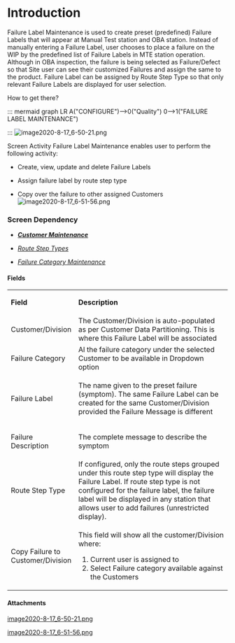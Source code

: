 # Introduction

Failure Label Maintenance is used to create preset (predefined) Failure Labels that will appear at Manual Test station and OBA station. Instead of manually entering a Failure Label, user chooses to place a failure on the WIP by the predefined list of Failure Labels in MTE station operation. Although in OBA inspection, the failure is being selected as Failure/Defect so that Site user can see their customized Failures and assign the same to the product. Failure Label can be assigned by Route Step Type so that only relevant Failure Labels are displayed for user selection. 

How to get there?

::: mermaid
graph LR
A("CONFIGURE")-->0("Quality")
0-->1("FAILURE LABEL MAINTENANCE")

:::
![image2020-8-17_6-50-21.png](/.attachments/77136068.png)



Screen Activity
Failure Label Maintenance enables user to perform the following activity:

- Create, view, update and delete Failure Labels

- Assign failure label by route step type

- Copy over the failure to other assigned Customers
![image2020-8-17_6-51-56.png](/.attachments/77136069.png)




### **Screen Dependency** 




- ***[Customer Maintenance](/iFactory-JGP-MES/iFactory-JGP-MES-Home/iFactory-JGP-MS/CONTENT/iFactory-API/Retrieve-Customers.md)***


- *[Route Step Types](/iFactory-JGP-MES/iFactory-JGP-MES-Home/iFactory-JGP-MS/CONTENT/Routing/Route-Step-Type.md)*



- *[Failure Category Maintenance](/iFactory-JGP-MES/iFactory-JGP-MES-Home/iFactory-JGP-MS/CONTENT/Quality/Failure/Failure-Category-Maintenance.md)*


#### **Fields** 




<table class="relative-table confluenceTable" style="width: 100.0%;"><colgroup><col style="width: 13.4236%;" /><col style="width: 86.6328%;" /></colgroup><tbody><tr><td class="highlight confluenceTd" style="text-align: left;"><p><strong>Field</strong></p></td><td class="highlight confluenceTd" style="text-align: left;"><p><strong>Description</strong></p></td></tr><tr><td style="text-align: left;" colspan="1" class="confluenceTd">Customer/Division</td><td style="text-align: left;" colspan="1" class="confluenceTd">The<span> </span><span>Customer/Division is auto-populated as per Customer Data Partitioning. This is where this Failure Label will be associated</span></td></tr><tr><td colspan="1" class="confluenceTd">Failure Category</td><td colspan="1" class="confluenceTd">Al the failure category under the selected Customer to be available in Dropdown option</td></tr><tr><td style="text-align: left;" class="confluenceTd"><p>Failure Label</p></td><td style="text-align: left;" class="confluenceTd"><p>The name given to the preset failure (symptom). The same Failure Label can be created for the same Customer/Division provided the Failure Message is different</p></td></tr><tr><td style="text-align: left;" class="confluenceTd"><p>Failure Description</p></td><td style="text-align: left;" class="confluenceTd">The complete message to describe the symptom</td></tr><tr><td style="text-align: left;" class="confluenceTd">Route Step Type</td><td style="text-align: left;" class="confluenceTd">If configured, only the route steps grouped under this route step type will display the Failure Label. If route step type is not configured for the failure label, the failure label will be displayed in any station that allows user to add failures (unrestricted display).</td></tr><tr><td colspan="1" class="confluenceTd">Copy Failure to Customer/Division</td><td colspan="1" class="confluenceTd"><p>This field will show all the customer/Division where:</p><ol><li>Current user is assigned to</li><li>Select Failure category available against the Customers</li></ol></td></tr></tbody></table>



#### Attachments

[image2020-8-17_6-50-21.png](/.attachments/77136068.png)
[image2020-8-17_6-51-56.png](/.attachments/77136069.png)
